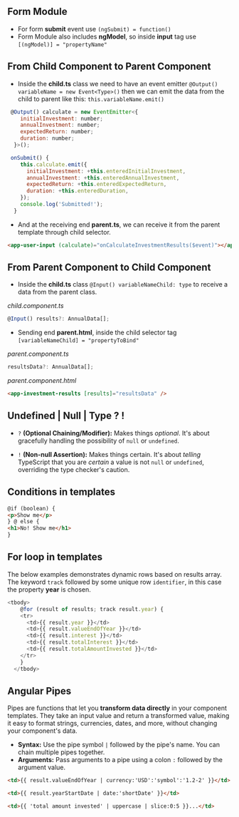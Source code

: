 ## Form Module

- For form **submit** event use `(ngSubmit) = function()`
- Form Module also includes **ngModel**, so inside **input** tag use `[(ngModel)] = "propertyName"`

## From Child Component to Parent Component

- Inside the **child.ts** class we need to have an event emitter `@Output() variableName = new Event<Type>()` then we can emit the data from the child to parent like this: `this.variableName.emit()`

```javascript
 @Output() calculate = new EventEmitter<{
    initialInvestment: number;
    annualInvestment: number;
    expectedReturn: number;
    duration: number;
  }>();

 onSubmit() {
    this.calculate.emit({
      initialInvestment: +this.enteredInitialInvestment,
      annualInvestment: +this.enteredAnnualInvestment,
      expectedReturn: +this.enteredExpectedReturn,
      duration: +this.enteredDuration,
    });
    console.log('Submitted!');
  }
```

- And at the receiving end **parent.ts**, we can receive it from the parent template through child selector.

```html
<app-user-input (calculate)="onCalculateInvestmentResults($event)"></app-user-input>
```

## From Parent Component to Child Component

- Inside the **child.ts** class `@Input() variableNameChild: type` to receive a data from the parent class.

_child.component.ts_

```javascript
@Input() results?: AnnualData[];
```

- Sending end **parent.html**, inside the child selector tag `[variableNameChild] = "propertyToBind"`

_parent.component.ts_

```javascript
resultsData?: AnnualData[];
```

_parent.component.html_

```html
<app-investment-results [results]="resultsData" />
```

## Undefined | Null | Type ? !

- `?` **(Optional Chaining/Modifier):** Makes things _optional_. It's about gracefully handling the possibility of `null` or `undefined`.

- `!` **(Non-null Assertion):** Makes things certain. It's about _telling_ TypeScript that you are _certain_ a value is not `null` or `undefined`, overriding the type checker's caution.

## Conditions in templates

```html
@if (boolean) {
<p>Show me</p>
} @ else {
<h1>No! Show me</h1>
}
```

## For loop in templates

The below examples demonstrates dynamic rows based on results array. The keyword `track` followed by some unique row `identifier`, in this case the property **year** is chosen.

```javascript
<tbody>
    @for (result of results; track result.year) {
    <tr>
      <td>{{ result.year }}</td>
      <td>{{ result.valueEndOfYear }}</td>
      <td>{{ result.interest }}</td>
      <td>{{ result.totalInterest }}</td>
      <td>{{ result.totalAmountInvested }}</td>
    </tr>
    }
  </tbody>
```

## Angular Pipes

Pipes are functions that let you **transform data directly** in your component templates. They take an input value and return a transformed value, making it easy to format strings, currencies, dates, and more, without changing your component's data.

- **Syntax:** Use the pipe symbol `|` followed by the pipe's name. You can chain multiple pipes together.
- **Arguments:** Pass arguments to a pipe using a colon `:` followed by the argument value.

```html
<td>{{ result.valueEndOfYear | currency:'USD':'symbol':'1.2-2' }}</td>

<td>{{ result.yearStartDate | date:'shortDate' }}</td>

<td>{{ 'total amount invested' | uppercase | slice:0:5 }}...</td>
```
